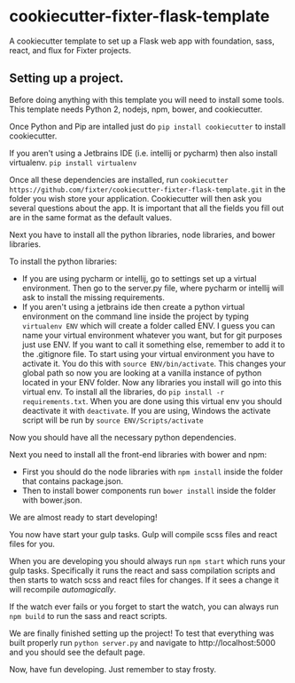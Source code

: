 # cookiecutter-fixter-flask-template

A cookiecutter template to set up a Flask web app with foundation, sass, react, and flux for Fixter projects.

## Setting up a project.

Before doing anything with this template you will need to install some tools. This template needs Python 2, nodejs,
npm, bower, and cookiecutter.

Once Python and Pip are intalled just do ```pip install cookiecutter``` to install cookiecutter.

If you aren't using a Jetbrains IDE (i.e. intellij or pycharm) then also install virtualenv. ```pip install virtualenv```

Once all these dependencies are installed, run ```cookiecutter https://github.com/fixter/cookiecutter-fixter-flask-template.git```
in the folder you wish store your application. Cookiecutter will then ask you several questions about the app. It is important
that all the fields you fill out are in the same format as the default values.

Next you have to install all the python libraries, node libraries, and bower libraries.

To install the python libraries:

- If you are using pycharm or intellij, go to settings set up a virtual environment. Then go to the server.py file, where
    pycharm or intellij will ask to install the missing requirements.
- If you aren't using a jetbrains ide then create a python virtual environment on the command line inside the project by
    typing ```virtualenv ENV``` which will create a folder called ENV. I guess you can name your virtual environment whatever you want, but
    for git purposes just use ENV. If you want to call it something else, remember to add it to the .gitignore file.
    To start using your virtual environment you have to activate it. You do this with ```source ENV/bin/activate```.
    This changes your global path so now you are looking at a vanilla instance of python located in your ENV folder.
    Now any libraries you install will go into this virtual env. To install all the libraries, do ```pip install -r requirements.txt```.
    When you are done using this virtual env you should deactivate it with ```deactivate```. If you are using,
    Windows the activate script will be run by ```source ENV/Scripts/activate```
    
Now you should have all the necessary python dependencies.

Next you need to install all the front-end libraries with bower and npm:

- First you should do the node libraries with ```npm install``` inside the folder that contains package.json.
- Then to install bower components run ```bower install``` inside the folder with bower.json.
 

We are almost ready to start developing! 

You now have start your gulp tasks. Gulp will compile scss files and react files for you.

When you are developing you should always run ```npm start``` which runs your gulp tasks. Specifically it runs the react
and sass compilation scripts and then starts to watch scss and react files for changes. If it sees a change it will recompile
*automagically*.

If the watch ever fails or you forget to start the watch, you can always run ```npm build``` to run the sass and react scripts.

We are finally finished setting up the project! To test that everything was built properly run ```python server.py``` and
navigate to http://localhost:5000 and you should see the default page.

Now, have fun developing. Just remember to stay frosty.
    
